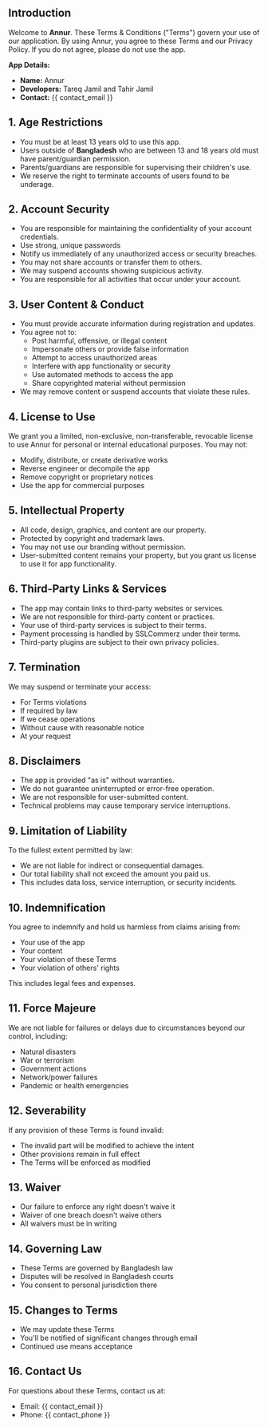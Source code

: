 ## Introduction

Welcome to **Annur**. These Terms & Conditions ("Terms") govern your use of our application. By using Annur, you agree to these Terms and our Privacy Policy. If you do not agree, please do not use the app.

**App Details:**

- **Name:** Annur
- **Developers:** Tareq Jamil and Tahir Jamil
- **Contact:** {{ contact_email }}

## 1. Age Restrictions

- You must be at least 13 years old to use this app.
- Users outside of **Bangladesh** who are between 13 and 18 years old must have parent/guardian permission.
- Parents/guardians are responsible for supervising their children's use.
- We reserve the right to terminate accounts of users found to be underage.

## 2. Account Security

- You are responsible for maintaining the confidentiality of your account credentials.
- Use strong, unique passwords
- Notify us immediately of any unauthorized access or security breaches.
- You may not share accounts or transfer them to others.
- We may suspend accounts showing suspicious activity.
- You are responsible for all activities that occur under your account.

## 3. User Content & Conduct

- You must provide accurate information during registration and updates.
- You agree not to:
  - Post harmful, offensive, or illegal content
  - Impersonate others or provide false information
  - Attempt to access unauthorized areas
  - Interfere with app functionality or security
  - Use automated methods to access the app
  - Share copyrighted material without permission
- We may remove content or suspend accounts that violate these rules.

## 4. License to Use

We grant you a limited, non-exclusive, non-transferable, revocable license to use Annur for personal or internal educational purposes. You may not:

- Modify, distribute, or create derivative works
- Reverse engineer or decompile the app
- Remove copyright or proprietary notices
- Use the app for commercial purposes

## 5. Intellectual Property

- All code, design, graphics, and content are our property.
- Protected by copyright and trademark laws.
- You may not use our branding without permission.
- User-submitted content remains your property, but you grant us license to use it for app functionality.

## 6. Third-Party Links & Services

- The app may contain links to third-party websites or services.
- We are not responsible for third-party content or practices.
- Your use of third-party services is subject to their terms.
- Payment processing is handled by SSLCommerz under their terms.
- Third-party plugins are subject to their own privacy policies.

## 7. Termination

We may suspend or terminate your access:

- For Terms violations
- If required by law
- If we cease operations
- Without cause with reasonable notice
- At your request

## 8. Disclaimers

- The app is provided "as is" without warranties.
- We do not guarantee uninterrupted or error-free operation.
- We are not responsible for user-submitted content.
- Technical problems may cause temporary service interruptions.

## 9. Limitation of Liability

To the fullest extent permitted by law:

- We are not liable for indirect or consequential damages.
- Our total liability shall not exceed the amount you paid us.
- This includes data loss, service interruption, or security incidents.

## 10. Indemnification

You agree to indemnify and hold us harmless from claims arising from:

- Your use of the app
- Your content
- Your violation of these Terms
- Your violation of others' rights

This includes legal fees and expenses.

## 11. Force Majeure

We are not liable for failures or delays due to circumstances beyond our control, including:

- Natural disasters
- War or terrorism
- Government actions
- Network/power failures
- Pandemic or health emergencies

## 12. Severability

If any provision of these Terms is found invalid:

- The invalid part will be modified to achieve the intent
- Other provisions remain in full effect
- The Terms will be enforced as modified

## 13. Waiver

- Our failure to enforce any right doesn't waive it
- Waiver of one breach doesn't waive others
- All waivers must be in writing

## 14. Governing Law

- These Terms are governed by Bangladesh law
- Disputes will be resolved in Bangladesh courts
- You consent to personal jurisdiction there

## 15. Changes to Terms

- We may update these Terms
- You'll be notified of significant changes through email
- Continued use means acceptance

## 16. Contact Us

For questions about these Terms, contact us at:

- Email: {{ contact_email }}
- Phone: {{ contact_phone }} 
